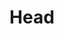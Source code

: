 ---
id: head
parent: /wiki/racchette/
permalink: /wiki/racchette/head/
images:
    - /images/wiki/brands/head.webp
title: Head
brand: head
marca: head
description: Brand storicamente legato al mercato del tennis, da qualche anno produce anche racchette da padel. Questa nuova collezione si presenta come molto aggressiva nelle forme dei modelli GRAPHENE ed elegante nelle colorazioni, con il semplice uso del bianco e nero o con l’alternanza di pattern cromatici.
---